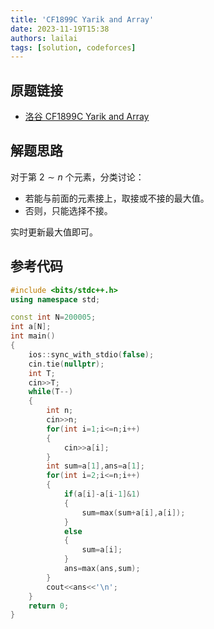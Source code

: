 ```yaml
---
title: 'CF1899C Yarik and Array'
date: 2023-11-19T15:38
authors: lailai
tags: [solution, codeforces]
---
```


## 原题链接

- [洛谷 CF1899C Yarik and Array](https://www.luogu.com.cn/problem/CF1899C)

<!-- truncate -->

## 解题思路

对于第 $2\sim n$ 个元素，分类讨论：

- 若能与前面的元素接上，取接或不接的最大值。
- 否则，只能选择不接。

实时更新最大值即可。

## 参考代码

```cpp
#include <bits/stdc++.h>
using namespace std;

const int N=200005;
int a[N];
int main()
{
	ios::sync_with_stdio(false);
	cin.tie(nullptr);
	int T;
	cin>>T;
	while(T--)
	{
		int n;
		cin>>n;
		for(int i=1;i<=n;i++)
		{
			cin>>a[i];
		}
		int sum=a[1],ans=a[1];
		for(int i=2;i<=n;i++)
		{
			if(a[i]-a[i-1]&1)
			{
				sum=max(sum+a[i],a[i]);
			}
			else
			{
				sum=a[i];
			}
			ans=max(ans,sum);
		}
		cout<<ans<<'\n';
	}
	return 0;
}
```
